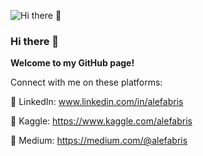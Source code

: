 ![Hi there 👋](https://i.postimg.cc/MptrFqHk/alefabris.png)

### Hi there 👋

**Welcome to my GitHub page!**

Connect with me on these platforms:

🔗 LinkedIn: www.linkedin.com/in/alefabris

🔗 Kaggle: https://www.kaggle.com/alefabris

🔗 Medium: https://medium.com/@alefabris
